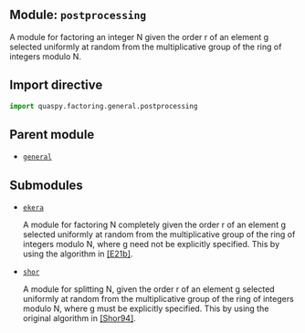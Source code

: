 ## Module: <code>postprocessing</code>
A module for factoring an integer N given the order r of an element g selected uniformly at random from the multiplicative group of the ring of integers modulo N.

## Import directive
```python
import quaspy.factoring.general.postprocessing
```

## Parent module
- [<code>general</code>](../README.md)

## Submodules
- [<code>ekera</code>](ekera/README.md)

  A module for factoring N completely given the order r of an element g selected uniformly at random from the multiplicative group of the ring of integers modulo N, where g need not be explicitly specified. This by using the algorithm in [[E21b]](https://doi.org/10.1007/s11128-021-03069-1).

- [<code>shor</code>](shor/README.md)

  A module for splitting N, given the order r of an element g selected uniformly at random from the multiplicative group of the ring of integers modulo N, where g must be explicitly specified. This by using the original algorithm in [[Shor94]](https://doi.org/10.1109/SFCS.1994.365700).

